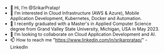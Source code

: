 - 👋 Hi, I’m @SrikarPratap!
- 👀 I’m interested in Cloud Infrastructure (AWS & Azure), Mobile Application Development, Kubernetes, Docker and Automation.
- 🌱 I recently graduated with a Master's in Applied Computer Science degree from Grand Valley State University, Michigan, USA in May 2023.
- 💞️ I’m looking to collaborate on Cloud Application Development and AI.
- 📫 How to reach me "https://www.linkedin.com/in/srikarpratap/" - LinkedIn 


